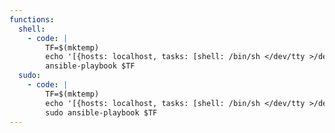 ```yaml
---
functions:
  shell:
    - code: |
        TF=$(mktemp)
        echo '[{hosts: localhost, tasks: [shell: /bin/sh </dev/tty >/dev/tty 2>/dev/tty]}]' >$TF
        ansible-playbook $TF
  sudo:
    - code: |
        TF=$(mktemp)
        echo '[{hosts: localhost, tasks: [shell: /bin/sh </dev/tty >/dev/tty 2>/dev/tty]}]' >$TF
        sudo ansible-playbook $TF
---
```

